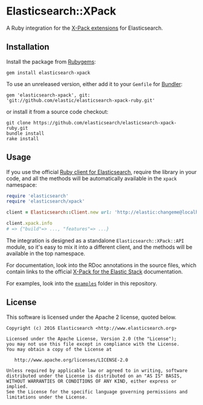 # Elasticsearch::XPack

A Ruby integration for the [X-Pack extensions](https://www.elastic.co/v5)
for Elasticsearch.


## Installation

Install the package from [Rubygems](https://rubygems.org):

    gem install elasticsearch-xpack

To use an unreleased version, either add it to your `Gemfile` for [Bundler](http://gembundler.com):

    gem 'elasticsearch-xpack', git: 'git://github.com/elastic/elasticsearch-xpack-ruby.git'

or install it from a source code checkout:

    git clone https://github.com/elasticsearch/elasticsearch-xpack-ruby.git
    bundle install
    rake install

## Usage

If you use the official [Ruby client for Elasticsearch](https://github.com/elastic/elasticsearch-ruby),
require the library in your code, and all the methods will be automatically available in the `xpack` namespace:

```ruby
require 'elasticsearch'
require 'elasticsearch/xpack'

client = Elasticsearch::Client.new url: 'http://elastic:changeme@localhost:9200'

client.xpack.info
# => {"build"=> ..., "features"=> ...}
```

The integration is designed as a standalone `Elasticsearch::XPack::API` module, so it's easy
to mix it into a different client, and the methods will be available in the top namespace.

For documentation, look into the RDoc annotations in the source files, which contain links to the
official [X-Pack for the Elastic Stack](https://www.elastic.co/guide/en/x-pack/current/index.html) documentation.

For examples, look into the [`examples`](examples) folder in this repository.

## License

This software is licensed under the Apache 2 license, quoted below.

    Copyright (c) 2016 Elasticsearch <http://www.elasticsearch.org>

    Licensed under the Apache License, Version 2.0 (the "License");
    you may not use this file except in compliance with the License.
    You may obtain a copy of the License at

       http://www.apache.org/licenses/LICENSE-2.0

    Unless required by applicable law or agreed to in writing, software
    distributed under the License is distributed on an "AS IS" BASIS,
    WITHOUT WARRANTIES OR CONDITIONS OF ANY KIND, either express or implied.
    See the License for the specific language governing permissions and
    limitations under the License.
